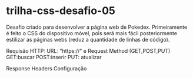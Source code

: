 # trilha-css-desafio-05
Desafio criado para desenvolver a página web de Pokedex.
Primeiramente é feito o CSS do dispositivo móvel, pois será mais fácil posteriormente estilizar as páginas webs (reduz a quantidade de linhas de código).

Requisão HTTP: URL: "https://" e Request Method (GET,POST,PUT)
GET:buscar
POST:inserir
PUT: atualizar


Response Headers
    Configuração
    
